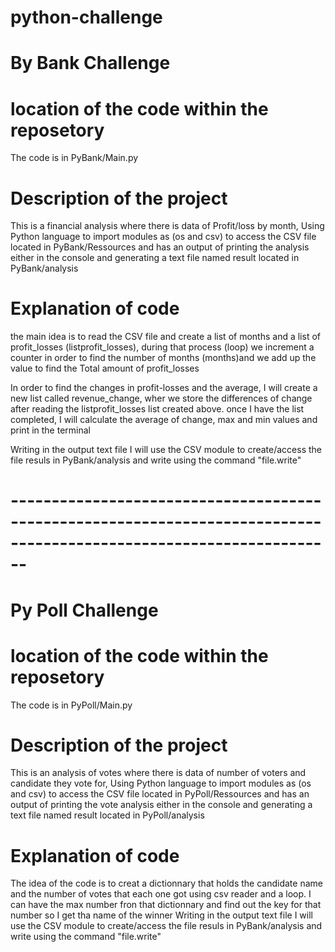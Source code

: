 # python-challenge
# By Bank Challenge
# location of the code within the reposetory
The code is in PyBank/Main.py
# Description of the project
This is a financial analysis where there is data of Profit/loss by month, Using Python language to import modules as (os and csv) to access the CSV file located in PyBank/Ressources and has an output of printing the analysis either in the console and generating a text file named result located in PyBank/analysis

# Explanation of code 
the main idea is to read the CSV file and  create a list of months and a list of profit_losses (listprofit_losses), during that process (loop) we increment a counter in order to find the number of months (months)and we add up the value to find the Total amount of profit_losses

In order to find the changes in profit-losses and the average, I will create a new list called revenue_change, wher we store the differences of change after reading the listprofit_losses list created above.
once I have the list completed, I will calculate the average of change, max and min values and print in the terminal

Writing in the output text file 
I will use the CSV module to create/access the file resuls in PyBank/analysis and write using the command "file.write" 

# --------------------------------------------------------------------------------------------------------------------
# Py Poll Challenge
# location of the code within the reposetory
The code is in PyPoll/Main.py
# Description of the project
This is an analysis of votes where there is data of number of voters and candidate they vote for, Using Python language to import modules as (os and csv) to access the CSV file located in PyPoll/Ressources and has an output of printing the vote analysis either in the console and generating a text file named result located in PyPoll/analysis

# Explanation of code 
The idea of the code is to creat a dictionnary that holds the candidate name and the number of votes that each one got
using csv reader and a loop.
I can have the max number fron that dictionnary and find out the key for that number so I get tha name of the winner 
Writing in the output text file 
I will use the CSV module to create/access the file resuls in PyBank/analysis and write using the command "file.write"